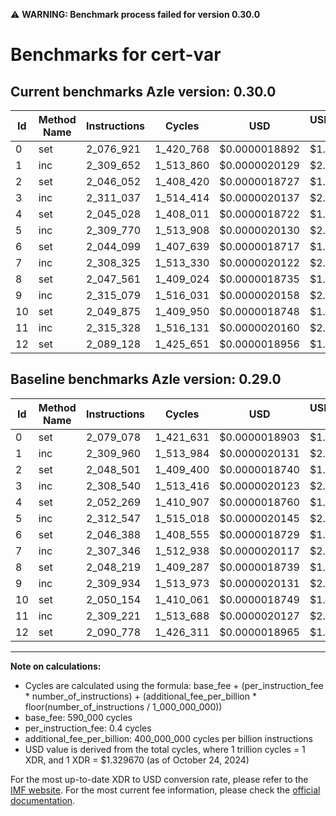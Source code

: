 ⚠️ **WARNING: Benchmark process failed for version 0.30.0**

# Benchmarks for cert-var

## Current benchmarks Azle version: 0.30.0

| Id  | Method Name | Instructions | Cycles    | USD           | USD/Million Calls | Change                            |
| --- | ----------- | ------------ | --------- | ------------- | ----------------- | --------------------------------- |
| 0   | set         | 2_076_921    | 1_420_768 | $0.0000018892 | $1.88             | <font color="green">-2_157</font> |
| 1   | inc         | 2_309_652    | 1_513_860 | $0.0000020129 | $2.01             | <font color="green">-308</font>   |
| 2   | set         | 2_046_052    | 1_408_420 | $0.0000018727 | $1.87             | <font color="green">-2_449</font> |
| 3   | inc         | 2_311_037    | 1_514_414 | $0.0000020137 | $2.01             | <font color="red">+2_497</font>   |
| 4   | set         | 2_045_028    | 1_408_011 | $0.0000018722 | $1.87             | <font color="green">-7_241</font> |
| 5   | inc         | 2_309_770    | 1_513_908 | $0.0000020130 | $2.01             | <font color="green">-2_777</font> |
| 6   | set         | 2_044_099    | 1_407_639 | $0.0000018717 | $1.87             | <font color="green">-2_289</font> |
| 7   | inc         | 2_308_325    | 1_513_330 | $0.0000020122 | $2.01             | <font color="red">+979</font>     |
| 8   | set         | 2_047_561    | 1_409_024 | $0.0000018735 | $1.87             | <font color="green">-658</font>   |
| 9   | inc         | 2_315_079    | 1_516_031 | $0.0000020158 | $2.01             | <font color="red">+5_145</font>   |
| 10  | set         | 2_049_875    | 1_409_950 | $0.0000018748 | $1.87             | <font color="green">-279</font>   |
| 11  | inc         | 2_315_328    | 1_516_131 | $0.0000020160 | $2.01             | <font color="red">+6_107</font>   |
| 12  | set         | 2_089_128    | 1_425_651 | $0.0000018956 | $1.89             | <font color="green">-1_650</font> |

## Baseline benchmarks Azle version: 0.29.0

| Id  | Method Name | Instructions | Cycles    | USD           | USD/Million Calls |
| --- | ----------- | ------------ | --------- | ------------- | ----------------- |
| 0   | set         | 2_079_078    | 1_421_631 | $0.0000018903 | $1.89             |
| 1   | inc         | 2_309_960    | 1_513_984 | $0.0000020131 | $2.01             |
| 2   | set         | 2_048_501    | 1_409_400 | $0.0000018740 | $1.87             |
| 3   | inc         | 2_308_540    | 1_513_416 | $0.0000020123 | $2.01             |
| 4   | set         | 2_052_269    | 1_410_907 | $0.0000018760 | $1.87             |
| 5   | inc         | 2_312_547    | 1_515_018 | $0.0000020145 | $2.01             |
| 6   | set         | 2_046_388    | 1_408_555 | $0.0000018729 | $1.87             |
| 7   | inc         | 2_307_346    | 1_512_938 | $0.0000020117 | $2.01             |
| 8   | set         | 2_048_219    | 1_409_287 | $0.0000018739 | $1.87             |
| 9   | inc         | 2_309_934    | 1_513_973 | $0.0000020131 | $2.01             |
| 10  | set         | 2_050_154    | 1_410_061 | $0.0000018749 | $1.87             |
| 11  | inc         | 2_309_221    | 1_513_688 | $0.0000020127 | $2.01             |
| 12  | set         | 2_090_778    | 1_426_311 | $0.0000018965 | $1.89             |

---

**Note on calculations:**

- Cycles are calculated using the formula: base_fee + (per_instruction_fee \* number_of_instructions) + (additional_fee_per_billion \* floor(number_of_instructions / 1_000_000_000))
- base_fee: 590_000 cycles
- per_instruction_fee: 0.4 cycles
- additional_fee_per_billion: 400_000_000 cycles per billion instructions
- USD value is derived from the total cycles, where 1 trillion cycles = 1 XDR, and 1 XDR = $1.329670 (as of October 24, 2024)

For the most up-to-date XDR to USD conversion rate, please refer to the [IMF website](https://www.imf.org/external/np/fin/data/rms_sdrv.aspx).
For the most current fee information, please check the [official documentation](https://internetcomputer.org/docs/current/developer-docs/gas-cost#execution).
